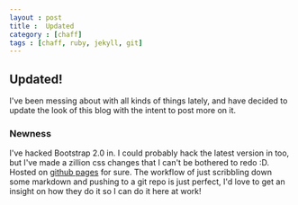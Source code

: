 ```yaml
---
layout : post
title :  Updated
category : [chaff]
tags : [chaff, ruby, jekyll, git]
---
```


## Updated!

I've been messing about with all kinds of things lately, and have decided to update the look of this blog with the intent to post more on it.

### Newness

I've hacked Bootstrap 2.0 in. I could probably hack the latest version in too, but I've made a zillion css changes that I can't be bothered to redo :D. Hosted on [github pages](http://pages.github.com) for sure. The workflow of just scribbling down some markdown and pushing to a git repo is just perfect, I'd love to get an insight on how they do it so I can do it here at work!


